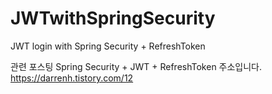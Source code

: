 # JWTwithSpringSecurity
JWT login with Spring Security + RefreshToken


관련 포스팅 Spring Security + JWT + RefreshToken 주소입니다.<br/>
https://darrenh.tistory.com/12
